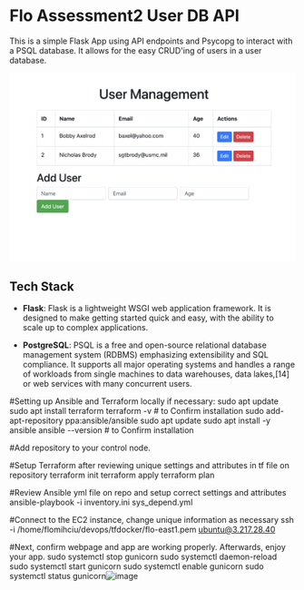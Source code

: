 # Flo Assessment2 User DB API

This is a simple Flask App using API endpoints and Psycopg to interact with a PSQL database.  It allows for the easy CRUD'ing of users in a user database.

![User App](img/screenshot.png)

## Tech Stack

- **Flask**: Flask is a lightweight WSGI web application framework. It is designed to make getting started quick and easy, with the ability to scale up to complex applications.

- **PostgreSQL**: PSQL is a free and open-source relational database management system (RDBMS) emphasizing extensibility and SQL compliance.  It supports all major operating systems and handles a range of workloads from single machines to data warehouses, data lakes,[14] or web services with many concurrent users.

#Setting up Ansible and Terraform locally if necessary:
	sudo apt update
	sudo apt install terraform
	terraform -v # to Confirm installation
	sudo add-apt-repository ppa:ansible/ansible
	sudo apt update
	sudo apt install -y ansible
	ansible --version # to Confirm installation

#Add repository to your control node.

#Setup Terraform after reviewing unique settings and attributes in tf file on repository
	terraform init
	terraform apply
	terraform plan
	
#Review Ansible yml file on repo and setup correct settings and attributes
	ansible-playbook -i inventory.ini sys_depend.yml

#Connect to the EC2 instance, change unique information as necessary
	ssh -i /home/flomihciu/devops/tfdocker/flo-east1.pem ubuntu@3.217.28.40
	
#Next, confirm webpage and app are working properly. Afterwards, enjoy your app.
	sudo systemctl stop gunicorn
	sudo systemctl daemon-reload
	sudo systemctl start gunicorn
	sudo systemctl enable gunicorn
sudo systemctl status gunicorn![image](https://github.com/user-attachments/assets/08c35c6e-590e-4bc4-8307-28ab67519e65)

